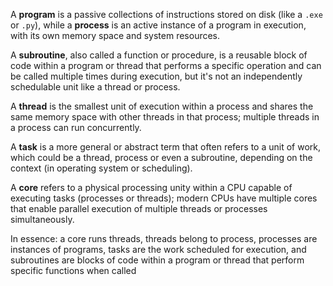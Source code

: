 A **program** is a passive collections of instructions stored on disk (like a `.exe` or `.py`), while a **process** is an active instance of a program in execution, with its own memory space and system resources.

A **subroutine**, also called a function or procedure, is a reusable block of code within a program or thread that performs a specific operation and can be called multiple times during execution, but it's not an independently schedulable unit like a thread or process.

A **thread** is the smallest unit of execution within a process and shares the same memory space with other threads in that process; multiple threads in a process can run concurrently.

A **task** is a more general or abstract term that often refers to a unit of work, which could be a thread, process or even a subroutine, depending on the context (in operating system or scheduling).

A **core** refers to a physical processing unity within a CPU capable of executing tasks (processes or threads); modern CPUs have multiple cores that enable parallel execution of multiple threads or processes simultaneously.

In essence: a core runs threads, threads belong to process, processes are instances of programs, tasks are the work scheduled for execution, and subroutines are blocks of code within a program or thread that perform specific functions when called